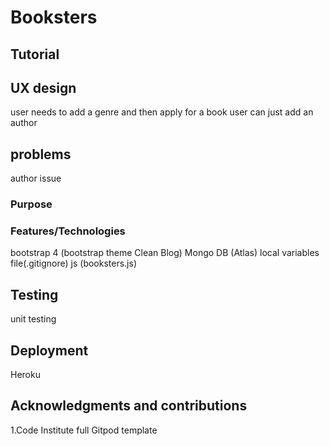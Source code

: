# Booksters




## Tutorial

## UX design

user needs to add a genre and then apply for a book
user can just add an author
## problems

author issue

### Purpose



### Features/Technologies
bootstrap 4 (bootstrap theme Clean Blog)
Mongo DB (Atlas)
local variables file(.gitignore)
js (booksters.js)


## Testing

unit testing

## Deployment

Heroku



## Acknowledgments and contributions

1.Code Institute full Gitpod template



